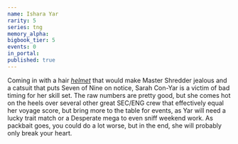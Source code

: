 ```yaml
---
name: Ishara Yar
rarity: 5
series: tng
memory_alpha:
bigbook_tier: 5
events: 0
in_portal:
published: true
---
```


Coming in with a hair [_helmet_](https://www.youtube.com/watch?v=RI0i_tL-8aU&t=51) that would make Master Shredder jealous and a catsuit that puts Seven of Nine on notice, Sarah Con-Yar is a victim of bad timing for her skill set. The raw numbers are pretty good, but she comes hot on the heels over several other great SEC/ENG crew that effectively equal her voyage score, but bring more to the table for events, as Yar will need a lucky trait match or a Desperate mega to even sniff weekend work. As packbait goes, you could do a lot worse, but in the end, she will probably only break your heart.
